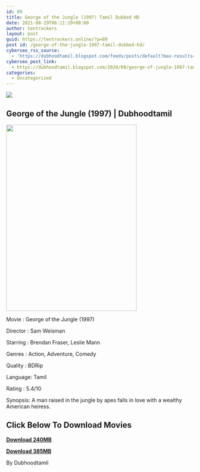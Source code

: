 ```yaml
---
id: 89
title: George of the Jungle (1997) Tamil Dubbed HD
date: 2021-08-29T06:11:19+00:00
author: tentrockers
layout: post
guid: https://tentrockers.online/?p=89
post id: /george-of-the-jungle-1997-tamil-dubbed-hd/
cyberseo_rss_source:
  - 'https://dubhoodtamil.blogspot.com/feeds/posts/default?max-results=150&start-index=151'
cyberseo_post_link:
  - https://dubhoodtamil.blogspot.com/2020/09/george-of-jungle-1997-tamil-dubbed-hd.html
categories:
  - Uncategorized
---
```

<div class="media_block">
  <img src="https://1.bp.blogspot.com/-t4VvUMs7_EQ/X1Sby5Wz77I/AAAAAAAACTY/zfsG4Qv5LZYdtxJKUyuvKtNIAdDxnUq4ACNcBGAsYHQ/s72-w350-h500-c/george-of-the-jungle-526bb46c67bea.jpg" class="media_thumbnail" />
</div>

## **George of the Jungle (1997) | Dubhoodtamil**

<div class="separator">
  <a href="https://1.bp.blogspot.com/-t4VvUMs7_EQ/X1Sby5Wz77I/AAAAAAAACTY/zfsG4Qv5LZYdtxJKUyuvKtNIAdDxnUq4ACNcBGAsYHQ/s1426/george-of-the-jungle-526bb46c67bea.jpg" imageanchor="1"><img loading="lazy" border="0" data-original-height="1426" data-original-width="1000" height="500" src="https://1.bp.blogspot.com/-t4VvUMs7_EQ/X1Sby5Wz77I/AAAAAAAACTY/zfsG4Qv5LZYdtxJKUyuvKtNIAdDxnUq4ACNcBGAsYHQ/w350-h500/george-of-the-jungle-526bb46c67bea.jpg" width="350" /></a>
</div>

Movie	<span></span>:	<span></span>George of the Jungle (1997)

Director	<span></span>:	<span></span>Sam Weisman

Starring	<span></span>:	<span></span>Brendan Fraser, Leslie Mann

Genres	<span></span>:	<span></span>Action, Adventure, Comedy

Quality	<span></span>:	<span></span>BDRip

Language:	<span></span>Tamil

Rating	<span></span>:	<span></span>5.4/10&nbsp;

Synopsis: A man raised in the jungle by apes falls in love with a wealthy American heiress.

## <span><b>Click Below To Download Movies</b></span>

<span><b><a href="https://oncehelp.com/g-o-j-1" target="_blank" rel="noopener">Download 240MB</a></b></span>

<span><b><a href="https://oncehelp.com/g-o-j-2" target="_blank" rel="noopener">Download 385MB</a></b></span>

By Dubhoodtamil